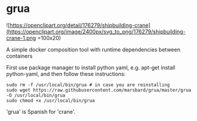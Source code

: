 # grua

![https://openclipart.org/detail/176279/shipbuilding-crane](https://openclipart.org/image/2400px/svg_to_png/176279/shipbuilding-crane-1.png =100x20)

A simple docker composition tool with runtime dependencies between containers

First use package manager to install python yaml, e.g. apt-get install python-yaml, and then follow
these instructions:

    sudo rm -f /usr/local/bin/grua # in case you are reinstalling
    sudo wget https://raw.githubusercontent.com/marsbard/grua/master/grua -O /usr/local/bin/grua
    sudo chmod +x /usr/local/bin/grua


'grua' is Spanish for 'crane'.
